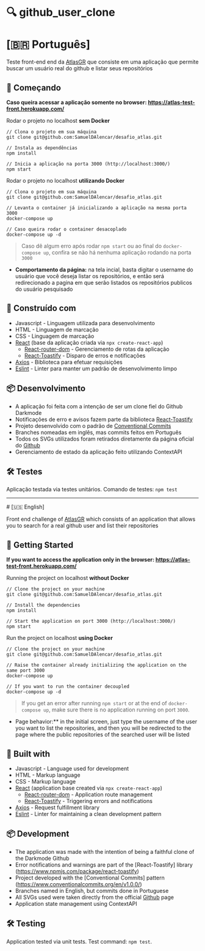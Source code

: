 # 🔍 github_user_clone

# [🇧🇷 Português]

Teste front-end end da [AtlasGR](https://www.atlasgr.com.br/) que consiste em uma aplicação que permite buscar um usuário real do github e listar seus repositórios

## 🚀 Começando

**Caso queira acessar a aplicação somente no browser: https://atlas-test-front.herokuapp.com/**

Rodar o projeto no localhost **sem Docker**

```
// Clona o projeto em sua máquina
git clone git@github.com:SamuelDAlencar/desafio_atlas.git

// Instala as dependências
npm install

// Inicia a aplicação na porta 3000 (http://localhost:3000/)
npm start
```

Rodar o projeto no localhost **utilizando Docker**

```
// Clona o projeto em sua máquina
git clone git@github.com:SamuelDAlencar/desafio_atlas.git

// Levanta o container já inicializando a aplicação na mesma porta 3000
docker-compose up

// Caso queira rodar o container desacoplado
docker-compose up -d
```

> Caso dê algum erro após rodar `npm start` ou ao final do `docker-compose up`, confira se não há nenhuma aplicação rodando na porta `3000` 

- **Comportamento da página:** na tela incial, basta digitar o username do usuário que você deseja listar os repositórios, e então será redirecionado a pagina em que serão listados os repositórios publicos do usuário pesquisado

## 🧰 Construído com

- Javascript - Linguagem utilizada para desenvolvimento
- HTML - Linguagem de marcação
- CSS - Linguagem de marcação
- [React](https://www.npmjs.com/package/react) (base da aplicação criada via `npx create-react-app`)
  - [React-router-dom](https://www.npmjs.com/package/react-router-dom) - Gerenciamento de rotas da aplicação
  - [React-Toastify](https://www.npmjs.com/package/react-toastify) - Disparo de erros e notificações
- [Axios](https://www.npmjs.com/package/axios) - Biblioteca para efetuar requisições
- [Eslint](https://www.npmjs.com/package/eslint) - Linter para manter um padrão de desenvolvimento limpo

## 📦 Desenvolvimento

- A aplicação foi feita com a intenção de ser um clone fiel do Github Darkmode
- Notificações de erro e avisos fazem parte da biblioteca [React-Toastify](https://www.npmjs.com/package/react-toastify)
- Projeto desenvolvido com o padrão de [Conventional Commits](https://www.conventionalcommits.org/en/v1.0.0/)
- Branches nomeadas em inglês, mas commits feitos em Português
- Todos os SVGs utilizados foram retirados diretamente da página oficial do [Github](https://github.com/)
- Gerenciamento de estado da aplicação feito utilizando ContextAPI

## 🛠 Testes

Aplicação testada via testes unitários. Comando de testes: `npm test`

<hr />
# [🇺🇸 English]

Front end challenge of [AtlasGR](https://www.atlasgr.com.br/) which consists of an application that allows you to search for a real github user and list their repositories

## 🚀 Getting Started

**If you want to access the application only in the browser: https://atlas-test-front.herokuapp.com/**

Running the project on localhost **without Docker**

```
// Clone the project on your machine
git clone git@github.com:SamuelDAlencar/desafio_atlas.git

// Install the dependencies
npm install

// Start the application on port 3000 (http://localhost:3000/)
npm start
```

Run the project on localhost **using Docker**

```
// Clone the project on your machine
git clone git@github.com:SamuelDAlencar/desafio_atlas.git

// Raise the container already initializing the application on the same port 3000
docker-compose up

// If you want to run the container decoupled
docker-compose up -d
```

> If you get an error after running `npm start` or at the end of `docker-compose up`, make sure there is no application running on port `3000`. 

- Page behavior:** in the initial screen, just type the username of the user you want to list the repositories, and then you will be redirected to the page where the public repositories of the searched user will be listed

## 🧰 Built with

- Javascript - Language used for development
- HTML - Markup language
- CSS - Markup language
- [React](https://www.npmjs.com/package/react) (application base created via `npx create-react-app`)
  - [React-router-dom](https://www.npmjs.com/package/react-router-dom) - Application route management
  - [React-Toastify](https://www.npmjs.com/package/react-toastify) - Triggering errors and notifications
- [Axios](https://www.npmjs.com/package/axios) - Request fulfillment library
- [Eslint](https://www.npmjs.com/package/eslint) - Linter for maintaining a clean development pattern

## 📦 Development

- The application was made with the intention of being a faithful clone of the Darkmode Github
- Error notifications and warnings are part of the [React-Toastify] library (https://www.npmjs.com/package/react-toastify)
- Project developed with the [Conventional Commits] pattern (https://www.conventionalcommits.org/en/v1.0.0/)
- Branches named in English, but commits done in Portuguese
- All SVGs used were taken directly from the official [Github](https://github.com/) page
- Application state management using ContextAPI

## 🛠 Testing

Application tested via unit tests. Test command: `npm test`.
